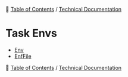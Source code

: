 🔖 [Table of Contents](../../README.md) / [Technical Documentation](../README.md)

# Task Envs

- [Env](env.md)
- [EnfFile](env-file.md)

🔖 [Table of Contents](../../README.md) / [Technical Documentation](../README.md)

